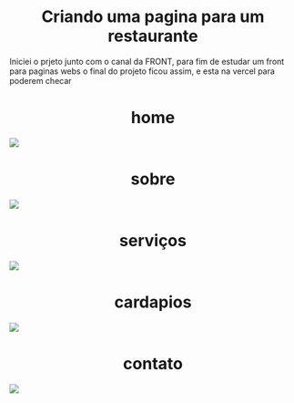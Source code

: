 <h1 align="center"> Criando uma pagina para um restaurante </h1>
Iniciei o prjeto junto com o canal da FRONT, para fim de estudar um front para paginas webs
o final do projeto ficou assim, e esta na vercel para poderem checar 


<h1 align="center"> home </h1>
<img align="center" src="https://user-images.githubusercontent.com/85709318/217090932-70c4e7b5-2051-44c1-a7a3-1d859e8b27d8.PNG">

<h1 align="center"> sobre </h1>
<img align="center" src="https://user-images.githubusercontent.com/85709318/217090926-8ababf16-0c88-45d9-8c0c-503ed6acfdca.PNG">

<h1 align="center"> serviços </h1>
<img align="center" src="https://user-images.githubusercontent.com/85709318/217090923-bb20b2d6-585c-4d7a-b53a-0c30590a0858.PNG">

<h1 align="center"> cardapios </h1>
<img align="center" src="https://user-images.githubusercontent.com/85709318/217090910-edb4e644-3666-4378-9555-46899e4bacb2.PNG">

<h1 align="center"> contato </h1>
<img align="center" src="https://user-images.githubusercontent.com/85709318/217090901-10adad73-6f7d-44b8-bf61-ef463571b127.PNG">
